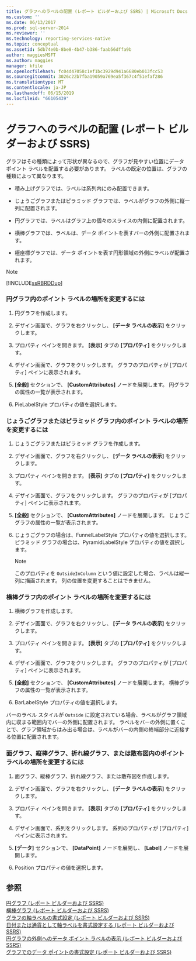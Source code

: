 ```yaml
---
title: グラフへのラベルの配置 (レポート ビルダーおよび SSRS) | Microsoft Docs
ms.custom: ''
ms.date: 06/13/2017
ms.prod: sql-server-2014
ms.reviewer: ''
ms.technology: reporting-services-native
ms.topic: conceptual
ms.assetid: 5db74e0b-8be8-4b47-b386-faab56dffa9b
author: maggiesMSFT
ms.author: maggies
manager: kfile
ms.openlocfilehash: fc04d47058c1ef1bc3929d941a6680eb013fcc53
ms.sourcegitcommit: 3026c22b7fba19059a769ea5f367c4f51efaf286
ms.translationtype: MT
ms.contentlocale: ja-JP
ms.lasthandoff: 06/15/2019
ms.locfileid: "66105439"
---
```

# <a name="position-labels-in-a-chart-report-builder-and-ssrs"></a>グラフへのラベルの配置 (レポート ビルダーおよび SSRS)
  グラフはその種類によって形状が異なるので、グラフが見やすい位置にデータ ポイント ラベルを配置する必要があります。 ラベルの既定の位置は、グラフの種類によって異なります。  
  
-   積み上げグラフでは、ラベルは系列内にのみ配置できます。  
  
-   じょうごグラフまたはピラミッド グラフでは、ラベルがグラフの外側に縦一列に配置されます。  
  
-   円グラフでは、ラベルはグラフ上の個々のスライスの内側に配置されます。  
  
-   横棒グラフでは、ラベルは、データ ポイントを表すバーの外側に配置されます。  
  
-   極座標グラフでは、データ ポイントを表す円形領域の外側にラベルが配置されます。  
  
> [!NOTE]  
>  [!INCLUDE[ssRBRDDup](../../includes/ssrbrddup-md.md)]  
  
### <a name="to-change-the-position-of-point-labels-in-a-pie-chart"></a>円グラフ内のポイント ラベルの場所を変更するには  
  
1.  円グラフを作成します。  
  
2.  デザイン画面で、グラフを右クリックし、 **[データ ラベルの表示]** をクリックします。  
  
3.  プロパティ ペインを開きます。 **[表示]** タブの **[プロパティ]** をクリックします。  
  
4.  デザイン画面で、グラフをクリックします。 グラフのプロパティが [プロパティ] ペインに表示されます。  
  
5.  **[全般]** セクションで、 **[CustomAttributes]** ノードを展開します。 円グラフの属性の一覧が表示されます。  
  
6.  PieLabelStyle プロパティの値を選択します。  
  
### <a name="to-change-the-position-of-point-labels-in-a-funnel-or-pyramid-chart"></a>じょうごグラフまたはピラミッド グラフ内のポイント ラベルの場所を変更するには  
  
1.  じょうごグラフまたはピラミッド グラフを作成します。  
  
2.  デザイン画面で、グラフを右クリックし、 **[データ ラベルの表示]** をクリックします。  
  
3.  プロパティ ペインを開きます。 **[表示]** タブの **[プロパティ]** をクリックします。  
  
4.  デザイン画面で、グラフをクリックします。 グラフのプロパティが [プロパティ] ペインに表示されます。  
  
5.  **[全般]** セクションで、 **[CustomAttributes]** ノードを展開します。 じょうごグラフの属性の一覧が表示されます。  
  
6.  じょうごグラフの場合は、FunnelLabelStyle プロパティの値を選択します。 ピラミッド グラフの場合は、PyramidLabelStyle プロパティの値を選択します。  
  
    > [!NOTE]  
    >  このプロパティを `OutsideInColumn` という値に設定した場合、ラベルは縦一列に描画されます。 列の位置を変更することはできません。  
  
### <a name="to-change-the-position-of-point-labels-in-a-bar-chart"></a>横棒グラフ内のポイント ラベルの場所を変更するには  
  
1.  横棒グラフを作成します。  
  
2.  デザイン画面で、グラフを右クリックし、 **[データ ラベルの表示]** をクリックします。  
  
3.  プロパティ ペインを開きます。 **[表示]** タブの **[プロパティ]** をクリックします。  
  
4.  デザイン画面で、グラフをクリックします。 グラフのプロパティが [プロパティ] ペインに表示されます。  
  
5.  **[全般]** セクションで、 **[CustomAttributes]** ノードを展開します。 横棒グラフの属性の一覧が表示されます。  
  
6.  BarLabelStyle プロパティの値を選択します。  
  
 バーのラベル スタイルが `Outside` に設定されている場合、ラベルがグラフ領域内に収まる範囲内でバーの外側に配置されます。 ラベルをバーの外側に置くことで、グラフ領域からはみ出る場合は、ラベルがバーの内側の終端部分に近接する位置に配置されます。  
  
### <a name="to-change-the-position-of-point-labels-in-an-area-column-line-or-scatter-chart"></a>面グラフ、縦棒グラフ、折れ線グラフ、または散布図内のポイント ラベルの場所を変更するには  
  
1.  面グラフ、縦棒グラフ、折れ線グラフ、または散布図を作成します。  
  
2.  デザイン画面で、グラフを右クリックし、 **[データ ラベルの表示]** をクリックします。  
  
3.  プロパティ ペインを開きます。 **[表示]** タブの **[プロパティ]** をクリックします。  
  
4.  デザイン画面で、系列をクリックします。 系列のプロパティが [プロパティ] ペインに表示されます。  
  
5.  **[データ]** セクションで、 **[DataPoint]** ノードを展開し、 **[Label]** ノードを展開します。  
  
6.  Position プロパティの値を選択します。  
  
## <a name="see-also"></a>参照  
 [円グラフ (レポート ビルダーおよび SSRS)](charts-report-builder-and-ssrs.md)   
 [横棒グラフ (レポート ビルダーおよび SSRS)](bar-charts-report-builder-and-ssrs.md)   
 [グラフの軸ラベルの書式設定 (レポート ビルダーおよび SSRS)](formatting-axis-labels-on-a-chart-report-builder-and-ssrs.md)   
 [日付または通貨として軸ラベルを書式設定する &#40;レポート ビルダーおよび SSRS&#41;](format-axis-labels-as-dates-or-currencies-report-builder-and-ssrs.md)   
 [円グラフの外側へのデータ ポイント ラベルの表示 (レポート ビルダーおよび SSRS)](display-data-point-labels-outside-a-pie-chart-report-builder-and-ssrs.md)   
 [グラフでのデータ ポイントの書式設定 (レポート ビルダーおよび SSRS)](formatting-data-points-on-a-chart-report-builder-and-ssrs.md)  
  
  
